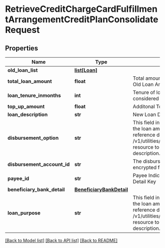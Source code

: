 # RetrieveCreditChargeCardFulfillmentArrangementCreditPlanConsolidateRequest

## Properties
Name | Type | Description | Notes
------------ | ------------- | ------------- | -------------
**old_loan_list** | [**list[Loan]**](Loan.md) |  | [optional] 
**total_loan_amount** | **float** | Total amount borrowed by customer as Loan ie., Old Loan Amount+Top up Amount. | 
**loan_tenure_inmonths** | **int** | Tenure of loan against credit card. It is considered in terms of number of months. | 
**top_up_amount** | **float** | Additonal Topup Amount | 
**loan_description** | **str** | New Loan Description | [optional] 
**disbursement_option** | **str** | This field indicates the options/mode in which the loan amount will be disbursed. This is a reference data field. Please use /v1/utilities/referenceData/{disbursementOption} resource to get valid value of this field with description. | 
**disbursement_account_id** | **str** | The disbursement account identifier in encrypted format. | [optional] 
**payee_id** | **str** | Payee Indicator to be mapped against Payee Detail Key | [optional] 
**beneficiary_bank_detail** | [**BeneficiaryBankDetail**](BeneficiaryBankDetail.md) |  | [optional] 
**loan_purpose** | **str** | This field indicates the options/mode in which the loan amount will be disbursed. This is a reference data field. Please use /v1/utilities/referenceData/{loanPurpose} resource to get valid value of this field with description. | [optional] 

[[Back to Model list]](../README.md#documentation-for-models) [[Back to API list]](../README.md#documentation-for-api-endpoints) [[Back to README]](../README.md)

